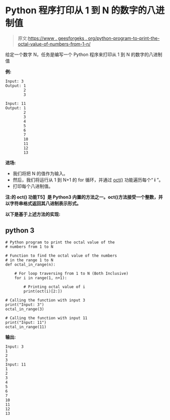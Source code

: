# Python 程序打印从 1 到 N 的数字的八进制值

> 原文:[https://www . geesforgeks . org/python-program-to-print-the-octal-value-of-numbers-from-1-n/](https://www.geeksforgeeks.org/python-program-to-print-the-octal-value-of-the-numbers-from-1-to-n/)

给定一个数字 N，任务是编写一个 Python 程序来打印从 1 到 N 的数字的八进制值

**例:**

```
Input: 3
Output: 1
        2
        3

Input: 11
Output: 1
        2
        3
        4
        5
        6
        7
        10
        11
        12
        13
```

**进场:**

*   我们将把 N 的值作为输入。
*   然后，我们将运行从 1 到 N+1 的 for 循环，并通过 [oct()](https://www.geeksforgeeks.org/python-oct-function/) 功能遍历每个“ **i** ”。
*   打印每个八进制值。

**注:**的 **oct()** 功能**T5】是 Python3 内置的方法之一。oct()方法接受一个整数，并以字符串格式返回其八进制表示形式。**

**以下是基于上述方法的实现:**

## python 3

```
# Python program to print the octal value of the
# numbers from 1 to N

# Function to find the octal value of the numbers
# in the range 1 to N
def octal_in_range(n):

    # For loop traversing from 1 to N (Both Inclusive)
    for i in range(1, n+1):

        # Printing octal value of i
        print(oct(i)[2:])

# Calling the function with input 3
print("Input: 3")
octal_in_range(3)

# Calling the function with input 11
print("Input: 11")
octal_in_range(11)
```

**输出:**

```
Input: 3
1
2
3
Input: 11
1
2
3
4
5
6
7
10
11
12
13
```
